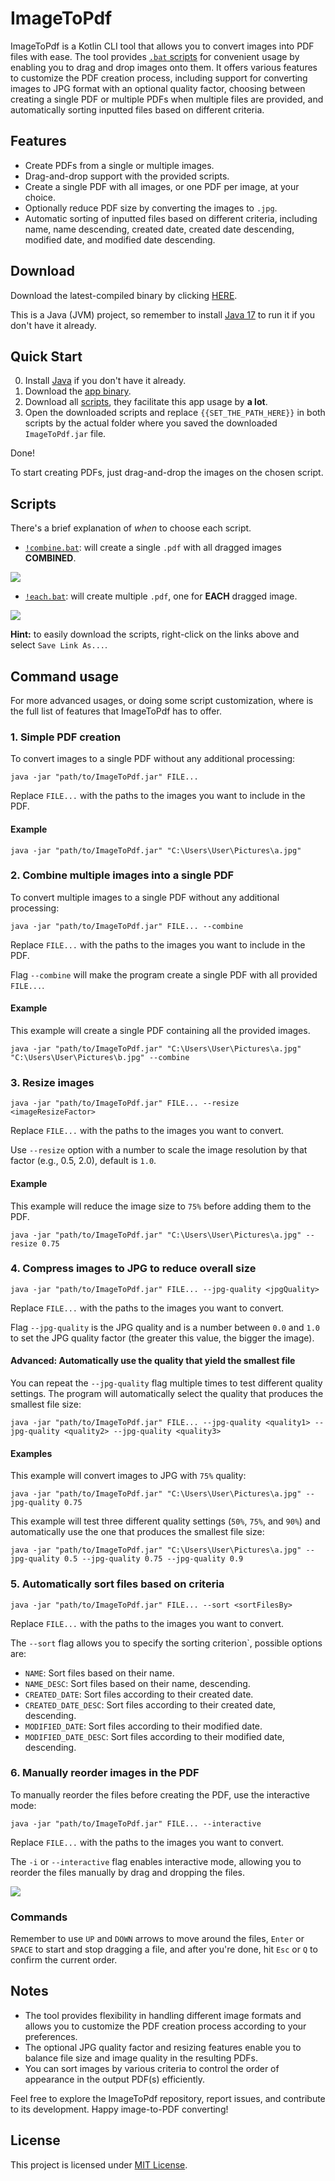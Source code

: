 # ImageToPdf

ImageToPdf is a Kotlin CLI tool that allows you to convert images into PDF files with ease. The tool provides [`.bat` scripts](scripts) for convenient usage by enabling you to drag and drop images onto them. It offers various features to customize the PDF creation process, including support for converting images to JPG format with an optional quality factor, choosing between creating a single PDF or multiple PDFs when multiple files are provided, and automatically sorting inputted files based on different criteria.

## Features

- Create PDFs from a single or multiple images.
- Drag-and-drop support with the provided scripts.
- Create a single PDF with all images, or one PDF per image, at your choice.
- Optionally reduce PDF size by converting the images to `.jpg`. 
- Automatic sorting of inputted files based on different criteria, including name, name descending, created date, created date descending, modified date, and modified date descending.

## Download

Download the latest-compiled binary by clicking [HERE](https://github.com/SecretX33/ImageToPdf/releases/latest/download/ImageToPdf.jar).

This is a Java (JVM) project, so remember to install [Java 17](https://adoptium.net/temurin/releases/?version=17) to run it if you don't have it already.

## Quick Start

0. Install [Java](#Download) if you don't have it already.
1. Download the [app binary](https://github.com/SecretX33/ImageToPdf/releases/latest/download/ImageToPdf.jar).
2. Download all [scripts](scripts), they facilitate this app usage by **a lot**.
3. Open the downloaded scripts and replace `{{SET_THE_PATH_HERE}}` in both scripts by the actual folder where you saved the downloaded `ImageToPdf.jar` file.

Done!

To start creating PDFs, just drag-and-drop the images on the chosen script.

## Scripts

There's a brief explanation of _when_ to choose each script.

- [`!combine.bat`](scripts/!combine.bat): will create a single `.pdf` with all dragged images **COMBINED**.

![](assets/gifs/combine_showcase.gif)

- [`!each.bat`](scripts/!each.bat): will create multiple `.pdf`, one for **EACH** dragged image.
  
![](assets/gifs/each_showcase.gif)

**Hint:** to easily download the scripts, right-click on the links above and select `Save Link As...`.

## Command usage

For more advanced usages, or doing some script customization, where is the full list of features that ImageToPdf has to offer.

### 1. Simple PDF creation
To convert images to a single PDF without any additional processing:
```
java -jar "path/to/ImageToPdf.jar" FILE...
```
Replace `FILE...` with the paths to the images you want to include in the PDF.

#### Example
```
java -jar "path/to/ImageToPdf.jar" "C:\Users\User\Pictures\a.jpg"
```

### 2. Combine multiple images into a single PDF

To convert multiple images to a single PDF without any additional processing:
```
java -jar "path/to/ImageToPdf.jar" FILE... --combine
```
Replace `FILE...` with the paths to the images you want to include in the PDF.

Flag `--combine` will make the program create a single PDF with all provided `FILE...`.

#### Example
This example will create a single PDF containing all the provided images.
```
java -jar "path/to/ImageToPdf.jar" "C:\Users\User\Pictures\a.jpg" "C:\Users\User\Pictures\b.jpg" --combine
```

### 3. Resize images

```
java -jar "path/to/ImageToPdf.jar" FILE... --resize <imageResizeFactor>
```
Replace `FILE...` with the paths to the images you want to convert.

Use `--resize` option with a number to scale the image resolution by that factor (e.g., 0.5, 2.0), default is `1.0`.

#### Example
This example will reduce the image size to `75%` before adding them to the PDF.
```
java -jar "path/to/ImageToPdf.jar" "C:\Users\User\Pictures\a.jpg" --resize 0.75
```

### 4. Compress images to JPG to reduce overall size
```
java -jar "path/to/ImageToPdf.jar" FILE... --jpg-quality <jpgQuality>
```
Replace `FILE...` with the paths to the images you want to convert.

Flag `--jpg-quality` is the JPG quality and <jpgQuality> is a number between `0.0` and `1.0` to set the JPG quality factor (the greater this value, the bigger the image).

#### Advanced: Automatically use the quality that yield the smallest file 

You can repeat the `--jpg-quality` flag multiple times to test different quality settings. The program will automatically select the quality that produces the smallest file size:

```
java -jar "path/to/ImageToPdf.jar" FILE... --jpg-quality <quality1> --jpg-quality <quality2> --jpg-quality <quality3>
```

#### Examples
This example will convert images to JPG with `75%` quality:

```
java -jar "path/to/ImageToPdf.jar" "C:\Users\User\Pictures\a.jpg" --jpg-quality 0.75
```

This example will test three different quality settings (`50%`, `75%`, and `90%`) and automatically use the one that produces the smallest file size:

```
java -jar "path/to/ImageToPdf.jar" "C:\Users\User\Pictures\a.jpg" --jpg-quality 0.5 --jpg-quality 0.75 --jpg-quality 0.9
```

### 5. Automatically sort files based on criteria

```
java -jar "path/to/ImageToPdf.jar" FILE... --sort <sortFilesBy>
```
Replace `FILE...` with the paths to the images you want to convert.

The `--sort` flag allows you to specify the sorting criterion`, possible options are:

- `NAME`: Sort files based on their name.
- `NAME_DESC`: Sort files based on their name, descending.
- `CREATED_DATE`: Sort files according to their created date.
- `CREATED_DATE_DESC`: Sort files according to their created date, descending.
- `MODIFIED_DATE`: Sort files according to their modified date.
- `MODIFIED_DATE_DESC`: Sort files according to their modified date, descending.

### 6. Manually reorder images in the PDF

To manually reorder the files before creating the PDF, use the interactive mode:
```
java -jar "path/to/ImageToPdf.jar" FILE... --interactive
```
Replace `FILE...` with the paths to the images you want to convert.

The `-i` or `--interactive` flag enables interactive mode, allowing you to reorder the files manually by drag and dropping the files.

![](assets/gifs/interactive_showcase.gif)

### Commands
Remember to use `UP` and `DOWN` arrows to move around the files, `Enter` or `SPACE` to start and stop dragging a file, and after you're done, hit `Esc` or `Q` to confirm the current order.

## Notes
- The tool provides flexibility in handling different image formats and allows you to customize the PDF creation process according to your preferences.
- The optional JPG quality factor and resizing features enable you to balance file size and image quality in the resulting PDFs.
- You can sort images by various criteria to control the order of appearance in the output PDF(s) efficiently.

Feel free to explore the ImageToPdf repository, report issues, and contribute to its development. Happy image-to-PDF converting!

## License
This project is licensed under [MIT License](LICENSE).
